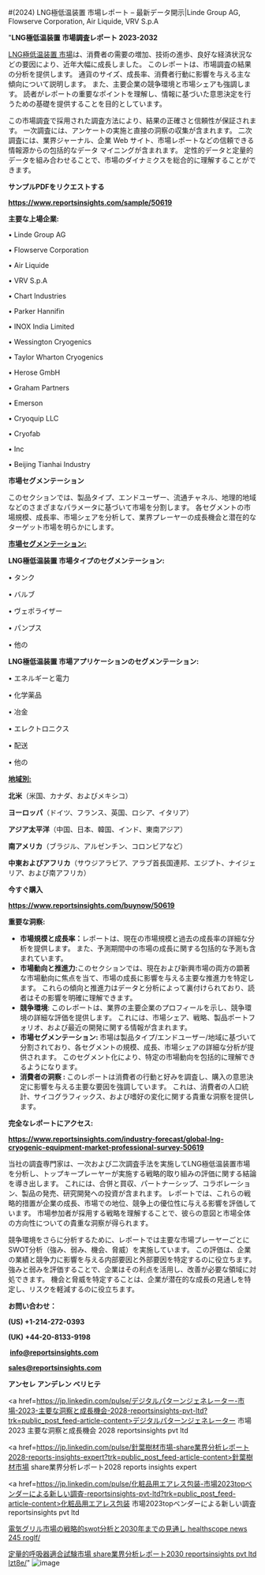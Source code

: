 #(2024) LNG極低温装置 市場レポート – 最新データ開示|Linde Group AG, Flowserve Corporation, Air Liquide, VRV S.p.A

"<strong>LNG極低温装置 市場調査レポート 2023-2032</strong>

<a href=https://www.reportsinsights.com/sample/50619>LNG極低温装置 市場</a>は、消費者の需要の増加、技術の進歩、良好な経済状況などの要因により、近年大幅に成長しました。 このレポートは、市場調査の結果の分析を提供します。 通貨のサイズ、成長率、消費者行動に影響を与える主な傾向について説明します。 また、主要企業の競争環境と市場シェアも強調します。 読者がレポートの重要なポイントを理解し、情報に基づいた意思決定を行うための基礎を提供することを目的としています。

この市場調査で採用された調査方法により、結果の正確さと信頼性が保証されます。 一次調査には、アンケートの実施と直接の洞察の収集が含まれます。 二次調査には、業界ジャーナル、企業 Web サイト、市場レポートなどの信頼できる情報源からの包括的なデータ マイニングが含まれます。 定性的データと定量的データを組み合わせることで、市場のダイナミクスを総合的に理解することができます。

<strong><b>サンプルPDFをリクエストする</b></strong>

<a href=https://www.reportsinsights.com/sample/50619><strong><u>https://www.reportsinsights.com/sample/50619</u></strong></a>

<strong>主要な上場企業:</strong>

• Linde Group AG

• Flowserve Corporation

• Air Liquide

• VRV S.p.A

• Chart Industries

• Parker Hannifin

• INOX India Limited

• Wessington Cryogenics

• Taylor Wharton Cryogenics

• Herose GmbH

• Graham Partners

• Emerson

• Cryoquip LLC

• Cryofab

•  Inc

• Beijing Tianhai Industry

<strong>市場セグメンテーション</strong>

このセクションでは、製品タイプ、エンドユーザー、流通チャネル、地理的地域などのさまざまなパラメータに基づいて市場を分割します。 各セグメントの市場規模、成長率、市場シェアを分析して、業界プレーヤーの成長機会と潜在的なターゲット市場を明らかにします。

<strong><u>市場セグメンテーション</u></strong><strong><u>:</u></strong>

<strong>LNG極低温装置 市場タイプのセグメンテーション:</strong>

• タンク

• バルブ

• ヴェポライザー

• パンプス

• 他の

<strong>LNG極低温装置 市場アプリケーションのセグメンテーション:</strong>

• エネルギーと電力

• 化学薬品

• 冶金

• エレクトロニクス

• 配送

• 他の

<strong><u>地域別</u></strong><strong><u>:</u></strong>

<strong>北米</strong>（米国、カナダ、およびメキシコ）

<strong>ヨーロッパ</strong>（ドイツ、フランス、英国、ロシア、イタリア）

<strong>アジア太平洋</strong>（中国、日本、韓国、インド、東南アジア）

<strong>南アメリカ</strong>（ブラジル、アルゼンチン、コロンビアなど）

<strong>中東およびアフリカ</strong>（サウジアラビア、アラブ首長国連邦、エジプト、ナイジェリア、および南アフリカ）

<strong>今すぐ購入</strong>

<a href=https://www.reportsinsights.com/buynow/50619><strong><u>https://www.reportsinsights.com/buynow/50619</u></strong></a>

<strong>重要な洞察:</strong>
<ul>
  <li><strong>市場規模と成長率：</strong>レポートは、現在の市場規模と過去の成長率の詳細な分析を提供します。 また、予測期間中の市場の成長に関する包括的な予測も含まれています。</li>
  <li><strong>市場動向と推進力:</strong>このセクションでは、現在および新興市場の両方の顕著な市場動向に焦点を当て、市場の成長に影響を与える主要な推進力を特定します。 これらの傾向と推進力はデータと分析によって裏付けられており、読者はその影響を明確に理解できます。</li>
  <li><strong>競争環境</strong>: このレポートは、業界の主要企業のプロフィールを示し、競争環境の詳細な評価を提供します。 これには、市場シェア、戦略、製品ポートフォリオ、および最近の開発に関する情報が含まれます。</li>
  <li><strong>市場セグメンテーション: </strong>市場は製品タイプ/エンドユーザー/地域に基づいて分割されており、各セグメントの規模、成長、市場シェアの詳細な分析が提供されます。 このセグメント化により、特定の市場動向を包括的に理解できるようになります。</li>
  <li><strong>消費者の洞察 : </strong>このレポートは消費者の行動と好みを調査し、購入の意思決定に影響を与える主要な要因を強調しています。 これは、消費者の人口統計、サイコグラフィックス、および嗜好の変化に関する貴重な洞察を提供します。</li>
</ul>
<strong>完全なレポートにアクセス:</strong>

<a href=https://www.reportsinsights.com/industry-forecast/global-lng-cryogenic-equipment-market-professional-survey-50619><strong><u><b>https://www.reportsinsights.com/industry-forecast/global-lng-cryogenic-equipment-market-professional-survey-50619</b></u></strong></a>

当社の調査専門家は、一次および二次調査手法を実施してLNG極低温装置市場を分析し、トップキープレーヤーが実施する戦略的取り組みの評価に関する結論を導き出します。 これには、合併と買収、パートナーシップ、コラボレーション、製品の発売、研究開発への投資が含まれます。 レポートでは、これらの戦略的措置が企業の成長、市場での地位、競争上の優位性に与える影響を評価しています。 市場参加者が採用する戦略を理解することで、彼らの意図と市場全体の方向性についての貴重な洞察が得られます。

競争環境をさらに分析するために、レポートでは主要な市場プレーヤーごとにSWOT分析（強み、弱み、機会、脅威）を実施しています。 この評価は、企業の業績と競争力に影響を与える内部要因と外部要因を特定するのに役立ちます。 強みと弱みを評価することで、企業はその利点を活用し、改善が必要な領域に対処できます。 機会と脅威を特定することは、企業が潜在的な成長の見通しを特定し、リスクを軽減するのに役立ちます。

<strong>お問い合わせ：</strong>

<strong>(US) +1-214-272-0393</strong>

<strong>(UK) +44-20-8133-9198</strong>

<strong> </strong><a href=info@reportsinsights.com><strong><u>info@reportsinsights.com</u></strong></a>

<a href=sales@reportsinsights.com><strong><u>sales@reportsinsights.com</u></strong></a>

<strong>アンセレ アンデレン ベリヒテ</strong>

<a href=https://jp.linkedin.com/pulse/デジタルパターンジェネレーター-市場-2023-主要な洞察と成長機会-2028-reportsinsights-pvt-ltd?trk=public_post_feed-article-content>デジタルパターンジェネレーター 市場 2023 主要な洞察と成長機会 2028 reportsinsights pvt ltd</a>

<a href=https://jp.linkedin.com/pulse/針葉樹材市場-share業界分析レポート2028-reports-insights-expert?trk=public_post_feed-article-content>針葉樹材市場 share業界分析レポート2028 reports insights expert</a>

<a href=https://jp.linkedin.com/pulse/化粧品用エアレス包装-市場2023topベンダーによる新しい調査-reportsinsights-pvt-ltd?trk=public_post_feed-article-content>化粧品用エアレス包装 市場2023topベンダーによる新しい調査 reportsinsights pvt ltd</a>

<a href=https://www.linkedin.com/pulse/電気グリル市場の戦略的swot分析と2030年までの見通し-healthscope-news-245-roglf/>電気グリル市場の戦略的swot分析と2030年までの見通し healthscope news 245 roglf/</a>

<a href=https://www.linkedin.com/pulse/定量的呼吸器適合試験市場-share業界分析レポート2030-reportsinsights-pvt-ltd-lzt8e/>定量的呼吸器適合試験市場 share業界分析レポート2030 reportsinsights pvt ltd lzt8e/</a>"
![image](https://github.com/aakesh123242/RIMarket/assets/158431203/1d47a458-189c-4a14-aaab-0d8bc5893b91)

